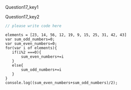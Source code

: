 Question17_key1


Question17_key2


```javascript
// please write code here
```

```solution
elements = [23, 14, 56, 12, 19, 9, 15, 25, 31, 42, 43]
var sum_odd_numbers=0;
var sum_even_numbers=0;
for(var i of elements){
   if(i%2 ===0){
       sum_even_numbers+=i
   }
   else{
       sum_odd_numbers+=i
   }
}
console.log((sum_even_numbers+sum_odd_numbers)/2);
```